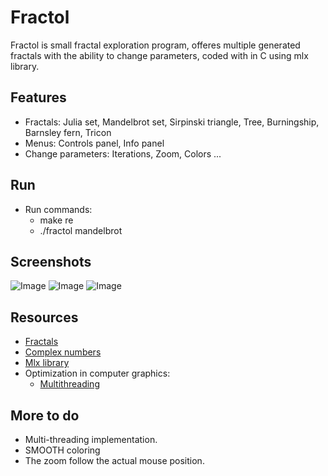 
# Fractol

Fractol is small fractal exploration program, offeres multiple generated fractals with the ability to change parameters, coded with in C using mlx library.

## Features

- Fractals: Julia set, Mandelbrot set, Sirpinski triangle, Tree, Burningship, Barnsley fern, Tricon
- Menus: Controls panel, Info panel
- Change parameters: Iterations, Zoom, Colors ...

## Run

- Run commands:
    - make re
    - ./fractol mandelbrot

## Screenshots

![Image](https://i.imgur.com/iWvrXrN.png)
![Image](https://i.imgur.com/6Gmi85H.png)
![Image](https://i.imgur.com/PvLgxTk.png)

## Resources

- [Fractals](https://en.wikipedia.org/wiki/Fractal)
- [Complex numbers](https://en.wikipedia.org/wiki/Fractal)
- [Mlx library](https://github.com/qst0/ft_libgfx#minilibx)
- Optimization in computer graphics:
    - [Multithreading](https://www.geeksforgeeks.org/multithreading-c-2/)


## More to do

- Multi-threading implementation.
- SMOOTH coloring 
- The zoom follow the actual mouse position. 